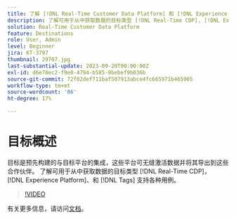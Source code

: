 ```yaml
---
title: 了解 [!DNL Real-Time Customer Data Platform] 和 [!DNL Experience Platform]
description: 了解可用于从中获取数据的目标类型 [!DNL Real-Time CDP], [!DNL Experience Platform], and [!DNL Tags] 支持各种用例。
solution: Real-Time Customer Data Platform
feature: Destinations
role: User, Admin
level: Beginner
jira: KT-3797
thumbnail: 29707.jpg
last-substantial-update: 2023-09-20T00:00:00Z
exl-id: d6e78ec2-f9e0-4794-b585-9bebef9b036b
source-git-commit: 72f02def711baf507913abce4fc665971b465905
workflow-type: tm+mt
source-wordcount: '86'
ht-degree: 17%

---
```


# 目标概述

目标是预先构建的与目标平台的集成，这些平台可无缝激活数据并将其导出到这些合作伙伴。 了解可用于从中获取数据的目标类型 [!DNL Real-Time CDP]， [!DNL Experience Platform]、和 [!DNL Tags] 支持各种用例。

>[!VIDEO](https://video.tv.adobe.com/v/29707?quality=12&learn=on)

有关更多信息，请访问[文档](https://experienceleague.adobe.com/docs/experience-platform/destinations/home.html?lang=zh-Hans)。
